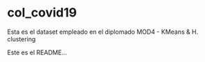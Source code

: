 # col_covid19

Esta es el dataset empleado en el diplomado MOD4 - KMeans & H. clustering

Este es el README...
